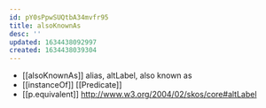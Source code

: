 ```yaml
---
id: pY0sPpwSUQtbA34mvfr95
title: alsoKnownAs
desc: ''
updated: 1634438092997
created: 1634438039304
---
```


- [[alsoKnownAs]] alias, altLabel, also known as 
- [[instanceOf]] [[Predicate]] 
- [[p.equivalent]] http://www.w3.org/2004/02/skos/core#altLabel 
